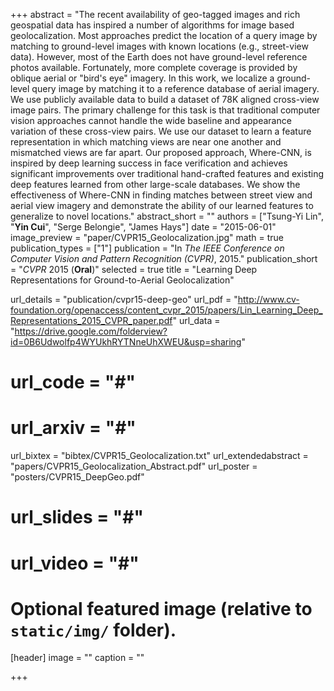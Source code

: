 +++
abstract = "The recent availability of geo-tagged images and rich geospatial data has inspired a number of algorithms for image based geolocalization. Most approaches predict the location of a query image by matching to ground-level images with known locations (e.g., street-view data). However, most of the Earth does not have ground-level reference photos available. Fortunately, more complete coverage is provided by oblique aerial or \"bird's eye\" imagery. In this work, we localize a ground-level query image by matching it to a reference database of aerial imagery. We use publicly available data to build a dataset of 78K aligned cross-view image pairs. The primary challenge for this task is that traditional computer vision approaches cannot handle the wide baseline and appearance variation of these cross-view pairs. We use our dataset to learn a feature representation in which matching views are near one another and mismatched views are far apart. Our proposed approach, Where-CNN, is inspired by deep learning success in face verification and achieves significant improvements over traditional hand-crafted features and existing deep features learned from other large-scale databases. We show the effectiveness of Where-CNN in finding matches between street view and aerial view imagery and demonstrate the ability of our learned features to generalize to novel locations."
abstract_short = ""
authors = ["Tsung-Yi Lin", "**Yin Cui**", "Serge Belongie", "James Hays"]
date = "2015-06-01"
image_preview = "paper/CVPR15_Geolocalization.jpg"
math = true
publication_types = ["1"]
publication = "In *The IEEE Conference on Computer Vision and Pattern Recognition (CVPR)*, 2015."
publication_short = "*CVPR* 2015 (**Oral**)"
selected = true
title = "Learning Deep Representations for Ground-to-Aerial Geolocalization"

url_details = "publication/cvpr15-deep-geo"
url_pdf = "http://www.cv-foundation.org/openaccess/content_cvpr_2015/papers/Lin_Learning_Deep_Representations_2015_CVPR_paper.pdf"
url_data = "https://drive.google.com/folderview?id=0B6Udwolfp4WYUkhRYTNneUhXWEU&usp=sharing"
# url_code = "#"
# url_arxiv = "#"
url_bixtex = "bibtex/CVPR15_Geolocalization.txt"
url_extendedabstract = "papers/CVPR15_Geolocalization_Abstract.pdf"
url_poster = "posters/CVPR15_DeepGeo.pdf"
# url_slides = "#"
# url_video = "#"

# Optional featured image (relative to `static/img/` folder).
[header]
image = ""
caption = ""

+++
